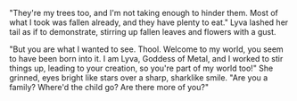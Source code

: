 "They're my trees too, and I'm not taking enough to hinder them. Most of what I took was fallen already, and they have plenty to eat." Lyva lashed her tail as if to demonstrate, stirring up fallen leaves and flowers with a gust.   

"But you are what I wanted to see. Thool. Welcome to my world, you seem to have been born into it. I am Lyva, Goddess of Metal, and I worked to stir things up, leading to your creation, so you're part of my world too!" She grinned, eyes bright like stars over a sharp, sharklike smile. "Are you a family? Where'd the child go? Are there more of you?"